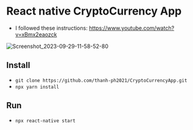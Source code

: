 # React native CryptoCurrency App
- I followed these instructions: https://www.youtube.com/watch?v=xBmx2eaozck

![Screenshot_2023-09-29-11-58-52-80](https://github.com/thanh-ph2021/CryptoCurrencyApp/assets/78489832/c05a956d-5648-44ee-93e5-a1a1708f6a9e)


## Install

- `git clone https://github.com/thanh-ph2021/CryptoCurrencyApp.git`
- `npx yarn install`

## Run
- `npx react-native start`
